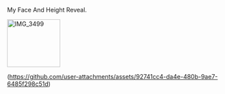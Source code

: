My Face And Height Reveal.

<img width="124" height="112" alt="IMG_3499" src="https://github.com/user-attachments/assets/bd65bc4e-efca-4090-97e0-b9ebf1a23463" />

(https://github.com/user-attachments/assets/92741cc4-da4e-480b-9ae7-6485f298c51d)
